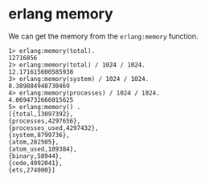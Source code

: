 # erlang memory
We can get the memory from the `erlang:memory` function.

```
1> erlang:memory(total).
12716856
2> erlang:memory(total) / 1024 / 1024.
12.171615600585938
3> erlang:memory(system) / 1024 / 1024.
8.389884948730469
4> erlang:memory(processes) / 1024 / 1024.
4.0694732666015625
5> erlang:memory() .
[{total,13097392},
{processes,4297656},
{processes_used,4297432},
{system,8799736},
{atom,202505},
{atom_used,189384},
{binary,58944},
{code,4092041},
{ets,274000}]
```
